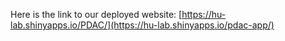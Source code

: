 Here is the link to our deployed website: [https://hu-lab.shinyapps.io/PDAC/](https://hu-lab.shinyapps.io/pdac-app/)

